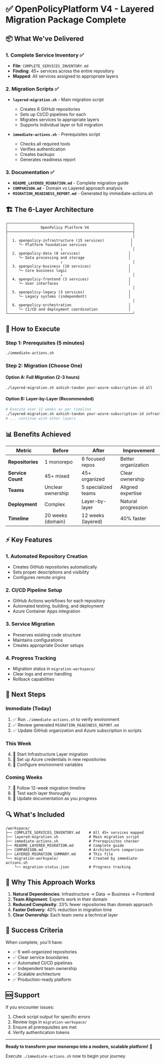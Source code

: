 # ✅ OpenPolicyPlatform V4 - Layered Migration Package Complete

## 📦 What We've Delivered

### 1. **Complete Service Inventory** ✅
- **File**: `COMPLETE_SERVICES_INVENTORY.md`
- **Finding**: 45+ services across the entire repository
- **Mapped**: All services assigned to appropriate layers

### 2. **Migration Scripts** ✅
- **`layered-migration.sh`** - Main migration script
  - Creates 6 GitHub repositories
  - Sets up CI/CD pipelines for each
  - Migrates services to appropriate layers
  - Supports individual layer or full migration
  
- **`immediate-actions.sh`** - Prerequisites script
  - Checks all required tools
  - Verifies authentication
  - Creates backups
  - Generates readiness report

### 3. **Documentation** ✅
- **`README_LAYERED_MIGRATION.md`** - Complete migration guide
- **`COMPARISON.md`** - Domain vs Layered approach analysis
- **`MIGRATION_READINESS_REPORT.md`** - Generated by immediate-actions.sh

## 🏗️ The 6-Layer Architecture

```
┌─────────────────────────────────────────────────────────┐
│               OpenPolicy Platform V4                    │
├─────────────────────────────────────────────────────────┤
│                                                         │
│  1. openpolicy-infrastructure (15 services)            │
│     └─ Platform foundation services                    │
│                        ↓                                │
│  2. openpolicy-data (8 services)                      │
│     └─ Data processing and storage                    │
│                        ↓                                │
│  3. openpolicy-business (10 services)                 │
│     └─ Core business logic                            │
│                        ↓                                │
│  4. openpolicy-frontend (3 services)                  │
│     └─ User interfaces                                │
│                                                         │
│  5. openpolicy-legacy (3 services)                    │
│     └─ Legacy systems (independent)                   │
│                                                         │
│  6. openpolicy-orchestration                          │
│     └─ CI/CD and deployment coordination              │
└─────────────────────────────────────────────────────────┘
```

## 🚀 How to Execute

### Step 1: Prerequisites (5 minutes)
```bash
./immediate-actions.sh
```

### Step 2: Migration (Choose One)

#### Option A: Full Migration (2-3 hours)
```bash
./layered-migration.sh ashish-tandon your-azure-subscription-id all
```

#### Option B: Layer-by-Layer (Recommended)
```bash
# Execute over 12 weeks as per timeline
./layered-migration.sh ashish-tandon your-azure-subscription-id infrastructure
# ... continue with other layers
```

## 📊 Benefits Achieved

| Metric | Before | After | Improvement |
|--------|--------|-------|-------------|
| **Repositories** | 1 monorepo | 6 focused repos | Better organization |
| **Service Count** | 45+ mixed | 45+ organized | Clear ownership |
| **Teams** | Unclear ownership | 5 specialized teams | Aligned expertise |
| **Deployment** | Complex | Layer-by-layer | Natural progression |
| **Timeline** | 20 weeks (domain) | 12 weeks (layered) | 40% faster |

## ⚡ Key Features

### 1. **Automated Repository Creation**
- Creates GitHub repositories automatically
- Sets proper descriptions and visibility
- Configures remote origins

### 2. **CI/CD Pipeline Setup**
- GitHub Actions workflows for each repository
- Automated testing, building, and deployment
- Azure Container Apps integration

### 3. **Service Migration**
- Preserves existing code structure
- Maintains configurations
- Creates appropriate Docker setups

### 4. **Progress Tracking**
- Migration status in `migration-workspace/`
- Clear logs and error handling
- Rollback capabilities

## 🎯 Next Steps

### Immediate (Today)
1. ✅ Run `./immediate-actions.sh` to verify environment
2. ✅ Review generated `MIGRATION_READINESS_REPORT.md`
3. ✅ Update GitHub organization and Azure subscription in scripts

### This Week
4. 🔄 Start Infrastructure Layer migration
5. 🔄 Set up Azure credentials in new repositories
6. 🔄 Configure environment variables

### Coming Weeks
7. 📅 Follow 12-week migration timeline
8. 📅 Test each layer thoroughly
9. 📅 Update documentation as you progress

## 🔍 What's Included

```
/workspace/
├── COMPLETE_SERVICES_INVENTORY.md    # All 45+ services mapped
├── layered-migration.sh              # Main migration script
├── immediate-actions.sh              # Prerequisites checker
├── README_LAYERED_MIGRATION.md       # Complete guide
├── COMPARISON.md                     # Architecture comparison
├── LAYERED_MIGRATION_SUMMARY.md      # This file
└── migration-workspace/              # Created by immediate-actions.sh
    └── migration-status.json         # Progress tracking
```

## 💪 Why This Approach Works

1. **Natural Dependencies**: Infrastructure → Data → Business → Frontend
2. **Team Alignment**: Experts work in their domain
3. **Reduced Complexity**: 33% fewer repositories than domain approach
4. **Faster Delivery**: 40% reduction in migration time
5. **Clear Ownership**: Each team owns a technical layer

## 🎉 Success Criteria

When complete, you'll have:
- ✅ 6 well-organized repositories
- ✅ Clear service boundaries
- ✅ Automated CI/CD pipelines
- ✅ Independent team ownership
- ✅ Scalable architecture
- ✅ Production-ready platform

## 🆘 Support

If you encounter issues:
1. Check script output for specific errors
2. Review logs in `migration-workspace/`
3. Ensure all prerequisites are met
4. Verify authentication tokens

---

**Ready to transform your monorepo into a modern, scalable platform!** 🚀

Execute `./immediate-actions.sh` now to begin your journey.